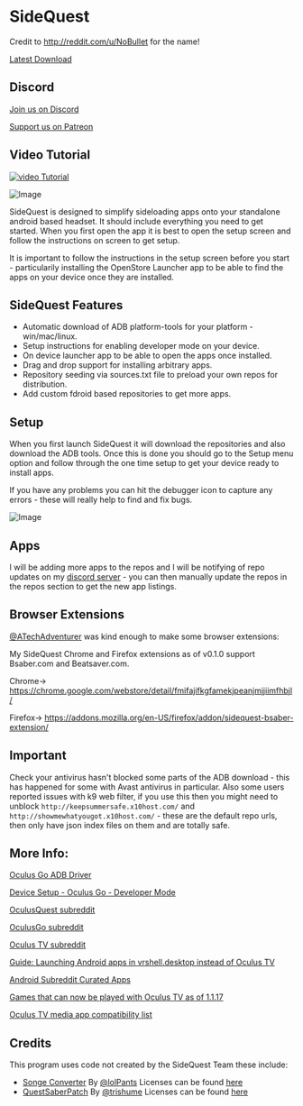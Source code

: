 # SideQuest

Credit to http://reddit.com/u/NoBullet for the name!

[Latest Download](https://github.com/the-expanse/SideQuest/releases)

## Discord

[Join us on Discord](https://discord.gg/Q2a5BkZ)

[Support us on Patreon](https://www.patreon.com/TheExpanseVR)

## Video Tutorial

[![video Tutorial](https://img.youtube.com/vi/HspVa4i9rPg/0.jpg)](https://www.youtube.com/watch?v=HspVa4i9rPg)

![Image](https://i.imgur.com/qXeQPpi.png)

SideQuest is designed to simplify sideloading apps onto your standalone android based headset. It should include everything you need to get started. When you first open the app it is best to open the setup screen and follow the instructions on screen to get setup.

It is important to follow the instructions in the setup screen before you start - particularily installing the OpenStore Launcher app to be able to find the apps on your device once they are installed.

## SideQuest Features

-   Automatic download of ADB platform-tools for your platform - win/mac/linux.
-   Setup instructions for enabling developer mode on your device.
-   On device launcher app to be able to open the apps once installed.
-   Drag and drop support for installing arbitrary apps.
-   Repository seeding via sources.txt file to preload your own repos for distribution.
-   Add custom fdroid based repositories to get more apps.

## Setup

When you first launch SideQuest it will download the repositories and also download the ADB tools. Once this is done you should go to the Setup menu option and follow through the one time setup to get your device ready to install apps.

If you have any problems you can hit the debugger icon to capture any errors - these will really help to find and fix bugs.

![Image](https://i.imgur.com/mHiKK7l.png)

## Apps

I will be adding more apps to the repos and I will be notifying of repo updates on my [discord server](https://discord.gg/Q2a5BkZ) - you can then manually update the repos in the repos section to get the new app listings.

## Browser Extensions

[@ATechAdventurer](https://github.com/ATechAdventurer) was kind enough to make some browser extensions:

My SideQuest Chrome and Firefox extensions as of v0.1.0 support Bsaber.com and Beatsaver.com.

Chrome-> https://chrome.google.com/webstore/detail/fmifajifkgfamekjpeanjmjjiimfhbjl/

Firefox-> https://addons.mozilla.org/en-US/firefox/addon/sidequest-bsaber-extension/

## Important

Check your antivirus hasn't blocked some parts of the ADB download - this has happened for some with Avast antivirus in particular. Also some users reported issues with k9 web filter, if you use this then you might need to unblock `http://keepsummersafe.x10host.com/` and `http://showmewhatyougot.x10host.com/` - these are the default repo urls, then only have json index files on them and are totally safe.

## More Info:

[Oculus Go ADB Driver](https://developer.oculus.com/downloads/package/oculus-go-adb-drivers/)

[Device Setup - Oculus Go - Developer Mode](https://developer.oculus.com/documentation/mobilesdk/latest/concepts/mobile-device-setup-go/)

[OculusQuest subreddit](https://www.reddit.com/r/OculusQuest/)

[OculusGo subreddit](https://www.reddit.com/r/OculusGo)

[Oculus TV subreddit](https://www.reddit.com/r/oculustv/)

[Guide: Launching Android apps in vrshell.desktop instead of Oculus TV](https://www.reddit.com/r/OculusGo/comments/ba6ul9/guide_launching_android_apps_in_vrshelldesktop/)

[Android Subreddit Curated Apps](https://www.reddit.com/r/android/wiki/apps)

[Games that can now be played with Oculus TV as of 1.1.17](https://www.reddit.com/comments/9uney8)

[Oculus TV media app compatibility list](https://www.reddit.com/comments/9x07yj)

## Credits

This program uses code not created by the SideQuest Team these include:

-   [Songe Converter](https://github.com/lolPants/songe-converter) By [@lolPants](https://github.com/lolPants) Licenses can be found [here](https://github.com/the-expanse/SideQuest/blob/master/licenses/songe-converter-license)
-   [QuestSaberPatch](https://github.com/trishume/QuestSaberPatch) By [@trishume](https://github.com/trishume) Licenses can be found [here](https://github.com/the-expanse/SideQuest/blob/master/licenses/QuestSaberPatch-license)

